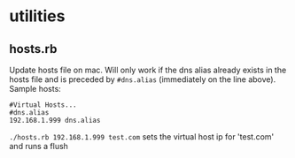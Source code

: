 utilities
=========

## hosts.rb

Update hosts file on mac. Will only work if the dns alias already exists in the hosts file and is preceded by `#dns.alias` (immediately on the line above). Sample hosts:

    #Virtual Hosts...
    #dns.alias
    192.168.1.999 dns.alias

`./hosts.rb 192.168.1.999 test.com` sets the virtual host ip for 'test.com' and runs a flush
